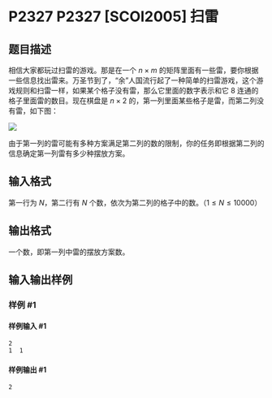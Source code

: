 # P2327 P2327 [SCOI2005] 扫雷

## 题目描述


相信大家都玩过扫雷的游戏。那是在一个 $n\times m$ 的矩阵里面有一些雷，要你根据一些信息找出雷来。万圣节到了，“余”人国流行起了一种简单的扫雷游戏，这个游戏规则和扫雷一样，如果某个格子没有雷，那么它里面的数字表示和它 $8$ 连通的格子里面雷的数目。现在棋盘是 $n\times 2$ 的，第一列里面某些格子是雷，而第二列没有雷，如下图：

![](https://cdn.luogu.com.cn/upload/pic/17825.png )

由于第一列的雷可能有多种方案满足第二列的数的限制，你的任务即根据第二列的信息确定第一列雷有多少种摆放方案。



## 输入格式


第一行为 $N$，第二行有 $N$ 个数，依次为第二列的格子中的数。（$1\le N\le10000$）

## 输出格式

一个数，即第一列中雷的摆放方案数。


## 输入输出样例

### 样例 #1

#### 样例输入 #1

```
2
1  1
```

#### 样例输出 #1

```
2
```
